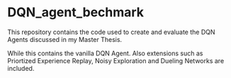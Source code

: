 # DQN_agent_bechmark


This repository contains the code used to create and evaluate the DQN Agents discussed in my Master Thesis. 

While this contains the vanilla DQN Agent. Also extensions such as Priortized Experience Replay, Noisy Exploration and Dueling Networks are included.
